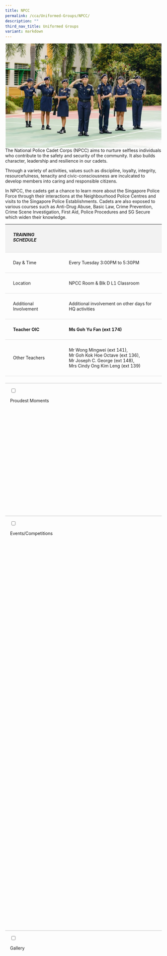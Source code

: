 ```yaml
---
title: NPCC
permalink: /cca/Uniformed-Groups/NPCC/
description: ""
third_nav_title: Uniformed Groups
variant: markdown
---
```

![](/images/Our%20Curriculum/Non%20Academic%20Programmes/CoCurricular%20Activities/Uniformed%20Groups/NPCC/N1.jpg)
The National Police Cadet Corps (NPCC) aims to nurture selfless individuals who contribute to the safety and security of the community. It also builds character, leadership and resilience in our cadets.

Through a variety of activities, values such as discipline, loyalty, integrity, resourcefulness, tenacity and civic-consciousness are inculcated to develop members into caring and responsible citizens.

In NPCC, the cadets get a chance to learn more about the Singapore Police Force through their interactions at the Neighbourhood Police Centres and visits to the Singapore Police Establishments. Cadets are also exposed to various courses such as Anti-Drug Abuse, Basic Law, Crime Prevention, Crime Scene Investigation, First Aid, Police Procedures and SG Secure which widen their knowledge.

<div>
  <table class="yck-table">
    <thead>
      <tr>
        <th class="yck-th">
          <h5>TRAINING SCHEDULE</h5>
        </th>
        <th class="yck-th">
          <h5></h5>
        </th>
      </tr>
    </thead>
    <tbody>
      <tr>
        <td class="yck-td">Day &amp; Time</td>
        <td class="yck-td">Every Tuesday 3:00PM to 5:30PM</td>
      </tr>
      <tr>
        <td class="yck-td">Location</td>
        <td class="yck-td">NPCC Room &amp; Blk D L1 Classroom</td>
      </tr>
      <tr>
        <td class="yck-td">Additional Involvement</td>
        <td class="yck-td">Additional involvement on other days for HQ activities</td>
      </tr>
      <tr>
        <td class="yck-td"><strong>Teacher OIC</strong></td>
        <td class="yck-td"><strong>Ms Goh Yu Fan (ext 174)</strong></td>
      </tr>
      <tr>
        <td class="yck-td">Other Teachers</td>
        <td class="yck-td">
          Mr Wong Mingwei (ext 141),<br>
          Mr Goh Kok Hoe Octave (ext 136),<br>
          Mr Joseph C. George (ext 148),<br>
          Mrs Cindy Ong Kim Leng (ext 139)
        </td>
      </tr>
    </tbody>
  </table>
</div>

<ul class="jekyllcodex_accordion">
    <li>

&nbsp;&nbsp;&nbsp;&nbsp;<input type="checkbox" id="accordion1">

&nbsp;&nbsp;&nbsp;&nbsp;<label for="accordion1">Proudest&nbsp;Moments</label>

&nbsp;&nbsp;&nbsp;&nbsp;<div>

&nbsp;&nbsp;&nbsp;&nbsp;&nbsp;&nbsp;    
<table style="width: 100%; border-collapse: collapse; font-family: Arial, sans-serif;"> <thead> <tr> <th style="background-color: #f2f2f2; padding: 10px; text-align: left; border-bottom: 2px solid #ddd;"> <h5 style="margin: 0;">2024</h5> </th> </tr> </thead> <tbody> <tr> <td style="padding: 10px; border-bottom: 1px solid #ddd; max-width: 600px; word-wrap: break-word;">SPF-NPCC Badge Recipient: SSGT (NPCC) Aden Bin Azam</td> </tr> <tr> <td style="padding: 10px; border-bottom: 1px solid #ddd; max-width: 600px; word-wrap: break-word;">SPF-NPCC Badge Recipient: SSGT (NPCC) Tay Yu Qi Natalie (Zheng Yuqi)</td> </tr> <tr> <td style="padding: 10px; border-bottom: 1px solid #ddd; max-width: 600px; word-wrap: break-word;">Inter-Unit .22 Revolver Shooting Competition (Individual Category - Boys): Louis Wong National 6th position</td> </tr> <tr> <th style="background-color: #f2f2f2; padding: 10px; text-align: left; border-bottom: 2px solid #ddd;"> <h5 style="margin: 0;">2023</h5> </th> </tr> <tr> <td style="padding: 10px; border-bottom: 1px solid #ddd; max-width: 600px; word-wrap: break-word;">Unit Overall Proficiency Award: Distinction</td> </tr> </tbody> </table>
        

&nbsp;&nbsp;&nbsp;&nbsp;</div>

</li>
    
<li>

&nbsp;&nbsp;&nbsp;&nbsp;<input type="checkbox" id="accordion2">

&nbsp;&nbsp;&nbsp;&nbsp;<label for="accordion2">Events/Competitions</label>

&nbsp;&nbsp;&nbsp;&nbsp;<div>

<table style="width: 100%; border-collapse: collapse; font-family: Arial, sans-serif;"> <thead> <tr> <th style="background-color: #f2f2f2; padding: 10px; text-align: left; border-bottom: 2px solid #ddd;"> <h5 style="margin: 0;">Events</h5> </th> </tr> </thead> <tbody> <tr><td style="padding: 10px; border-bottom: 1px solid #ddd; max-width: 600px; word-wrap: break-word;">Air Pistol Shooting Programme</td></tr> <tr><td style="padding: 10px; border-bottom: 1px solid #ddd; max-width: 600px; word-wrap: break-word;">Annual Unit Camp</td></tr> <tr><td style="padding: 10px; border-bottom: 1px solid #ddd; max-width: 600px; word-wrap: break-word;">Area 11 Adventure and Survival Training Camps at Pulau Ubin</td></tr> <tr><td style="padding: 10px; border-bottom: 1px solid #ddd; max-width: 600px; word-wrap: break-word;">Area 11 Secondary One Cadets Swearing In Ceremony</td></tr> <tr><td style="padding: 10px; border-bottom: 1px solid #ddd; max-width: 600px; word-wrap: break-word;">Area 11 Games Day</td></tr> <tr><td style="padding: 10px; border-bottom: 1px solid #ddd; max-width: 600px; word-wrap: break-word;">Crime Prevention Programme</td></tr> <tr><td style="padding: 10px; border-bottom: 1px solid #ddd; max-width: 600px; word-wrap: break-word;">Home Team Gallery Visit</td></tr> <tr><td style="padding: 10px; border-bottom: 1px solid #ddd; max-width: 600px; word-wrap: break-word;">K-9 Dog Unit Visit</td></tr> <tr><td style="padding: 10px; border-bottom: 1px solid #ddd; max-width: 600px; word-wrap: break-word;">Neighbourhood Police Centre Visit</td></tr> <tr><td style="padding: 10px; border-bottom: 1px solid #ddd; max-width: 600px; word-wrap: break-word;">NPCC Annual Parade (NPAP)</td></tr> <tr><td style="padding: 10px; border-bottom: 1px solid #ddd; max-width: 600px; word-wrap: break-word;">Police Heritage Visit</td></tr> <tr><td style="padding: 10px; border-bottom: 1px solid #ddd; max-width: 600px; word-wrap: break-word;">Police Youth Ambassador</td></tr> <tr><td style="padding: 10px; border-bottom: 1px solid #ddd; max-width: 600px; word-wrap: break-word;">Sports Enrichment Programme (SEP)</td></tr> <tr><td style="padding: 10px; border-bottom: 1px solid #ddd; max-width: 600px; word-wrap: break-word;">Total Defence Programme</td></tr> <tr><td style="padding: 10px; border-bottom: 1px solid #ddd; max-width: 600px; word-wrap: break-word;">YCKSS National Day Parade</td></tr> <tr><td style="padding: 10px; border-bottom: 1px solid #ddd; max-width: 600px; word-wrap: break-word;">YCKSS Speech Day Parade</td></tr> </tbody> </table>
    

<table style="width: 100%; border-collapse: collapse; font-family: Arial, sans-serif;"> <thead> <tr> <th style="background-color: #f2f2f2; padding: 10px; text-align: left; border-bottom: 2px solid #ddd;"> <h5 style="margin: 0;">Courses</h5> </th> </tr> </thead> <tbody> <tr><td style="padding: 10px; border-bottom: 1px solid #ddd; max-width: 600px; word-wrap: break-word;">Basic Law Course</td></tr> <tr><td style="padding: 10px; border-bottom: 1px solid #ddd; max-width: 600px; word-wrap: break-word;">Cadet Leader Course</td></tr> <tr><td style="padding: 10px; border-bottom: 1px solid #ddd; max-width: 600px; word-wrap: break-word;">Campcraft Course</td></tr> <tr><td style="padding: 10px; border-bottom: 1px solid #ddd; max-width: 600px; word-wrap: break-word;">Crime Scene Investigation Course</td></tr> <tr><td style="padding: 10px; border-bottom: 1px solid #ddd; max-width: 600px; word-wrap: break-word;">Drill Course</td></tr> <tr><td style="padding: 10px; border-bottom: 1px solid #ddd; max-width: 600px; word-wrap: break-word;">Homefront Security Course</td></tr> <tr><td style="padding: 10px; border-bottom: 1px solid #ddd; max-width: 600px; word-wrap: break-word;">Leadership and Mentoring Skills Course</td></tr> <tr><td style="padding: 10px; border-bottom: 1px solid #ddd; max-width: 600px; word-wrap: break-word;">Marksmanship Course</td></tr> <tr><td style="padding: 10px; border-bottom: 1px solid #ddd; max-width: 600px; word-wrap: break-word;">Non-Commissioned Officer Course</td></tr> <tr><td style="padding: 10px; border-bottom: 1px solid #ddd; max-width: 600px; word-wrap: break-word;">Oral Communication Course</td></tr> <tr><td style="padding: 10px; border-bottom: 1px solid #ddd; max-width: 600px; word-wrap: break-word;">Police Procedures Course</td></tr> <tr><td style="padding: 10px; border-bottom: 1px solid #ddd; max-width: 600px; word-wrap: break-word;">Road Safety Course</td></tr> <tr><td style="padding: 10px; border-bottom: 1px solid #ddd; max-width: 600px; word-wrap: break-word;">Unarmed Tactics Course</td></tr> </tbody> </table>
            <p></p>

&nbsp;&nbsp;&nbsp;&nbsp;</div>

</li>
    
<li>

&nbsp;&nbsp;&nbsp;&nbsp;<input type="checkbox" id="accordion3">

&nbsp;&nbsp;&nbsp;&nbsp;<label for="accordion3">Gallery</label>

&nbsp;&nbsp;&nbsp;&nbsp;<div>

<div class="wrapper">
<div class="item item1">
  <img style="border-radius: 10px; border: 10px solid white; box-shadow: -5px -5px 10px rgba(0,0,0,0.1);" alt="NPCC2025" src="https://www.yiochukangsec.moe.edu.sg/images/Our%20Curriculum/Non%20Academic%20Programmes/CoCurricular%20Activities/Uniformed%20Groups/NPCC/NPCC2025Slide1.png">
</div>
<div class="item item2">
  <img style="border-radius: 10px; border: 10px solid white; box-shadow: -5px -5px 10px rgba(0,0,0,0.1);" alt="NPCC2025" src="https://www.yiochukangsec.moe.edu.sg/images/Our%20Curriculum/Non%20Academic%20Programmes/CoCurricular%20Activities/Uniformed%20Groups/NPCC/NPCC2025Slide2.png">
</div>
<div class="item item3">
  <img style="border-radius: 10px; border: 10px solid white; box-shadow: -5px -5px 10px rgba(0,0,0,0.1);" alt="NPCC2025" src="https://www.yiochukangsec.moe.edu.sg/images/Our%20Curriculum/Non%20Academic%20Programmes/CoCurricular%20Activities/Uniformed%20Groups/NPCC/NPCC2025Slide3.png">
</div>
<div class="item item4">
  <img style="border-radius: 10px; border: 10px solid white; box-shadow: -5px -5px 10px rgba(0,0,0,0.1);" alt="NPCC2025" src="https://www.yiochukangsec.moe.edu.sg/images/Our%20Curriculum/Non%20Academic%20Programmes/CoCurricular%20Activities/Uniformed%20Groups/NPCC/NPCC2025Slide4.png">
</div>
<div class="item item5">
  <img style="border-radius: 10px; border: 10px solid white; box-shadow: -5px -5px 10px rgba(0,0,0,0.1);" alt="NPCC2025" src="https://www.yiochukangsec.moe.edu.sg/images/Our%20Curriculum/Non%20Academic%20Programmes/CoCurricular%20Activities/Uniformed%20Groups/NPCC/NPCC2025Slide1.png">
</div>
<div class="item item6">
  <img style="border-radius: 10px; border: 10px solid white; box-shadow: -5px -5px 10px rgba(0,0,0,0.1);" alt="NPCC2025" src="https://www.yiochukangsec.moe.edu.sg/images/Our%20Curriculum/Non%20Academic%20Programmes/CoCurricular%20Activities/Uniformed%20Groups/NPCC/NPCC2025Slide2.png">
</div>
<div class="item item7">
  <img style="border-radius: 10px; border: 10px solid white; box-shadow: -5px -5px 10px rgba(0,0,0,0.1);" alt="NPCC2025" src="https://www.yiochukangsec.moe.edu.sg/images/Our%20Curriculum/Non%20Academic%20Programmes/CoCurricular%20Activities/Uniformed%20Groups/NPCC/NPCC2025Slide3.png">
</div>
<div class="item item8">
  <img style="border-radius: 10px; border: 10px solid white; box-shadow: -5px -5px 10px rgba(0,0,0,0.1);" alt="NPCC2025" src="https://www.yiochukangsec.moe.edu.sg/images/Our%20Curriculum/Non%20Academic%20Programmes/CoCurricular%20Activities/Uniformed%20Groups/NPCC/NPCC2025Slide4.png">
</div>
</div>
    


<span>Follow us on IG to find out more!</span>

<div class="instagram_button">
<button role="button" class="button-37"><a style="text-decoration: none; color: #fff; font-weight: 800" rel="noopener noreferrer" target="_blank" href="https://www.instagram.com/ycknpcc"> @ycknpcc </a></button>
</div>



<style>
                                    @charset "UTF-8";
                                    canvas,
                                    img,
                                    picture,
                                    svg,
                                    video {
                                        display: block;
                                        max-width: 100%
                                    }
                                    button,
                                    input,
                                    select,
                                    textarea {
                                        font: inherit
                                    }
                                    h1,
                                    h2,
                                    h3,
                                    h4,
                                    h5,
                                    h6,
                                    p {
                                        overflow-wrap: break-word
                                    }
                                    .wrapper {
                                        width: 100%;
                                        max-width: 1270px;
                                        margin-inline: auto;
                                        position: relative;
                                        height: 493px;
                                        margin-top: 1.5rem;
                                        overflow: hidden;
                                        mask-image: linear-gradient(to right,
                                                rgba(0, 0, 0, 0), rgba(0, 0, 0, 1) 8%,
                                                rgba(0, 0, 0, 1) 92%,
                                                rgba(0, 0, 0, 0));
                                    }
                                    @keyframes scrollLeft {
                                        to {
                                            left: -840px;
                                        }
                                    }
                                    .item {
                                        width: 840px;
                                        height: 493px;
                                        background-color: none;
                                        border-radius: 16px;
                                        position: absolute;
                                        left: max(calc(1024px * 8), 100%);
                                        animation-name: scrollLeft;
                                        animation-duration: 120s;
                                        animation-timing-function: ease-in-out;
                                        animation-iteration-count: infinite;
                                    }
                                    .wrapper:hover .item {
                                        animation-play-state: paused;
                                    }
                                    .item1 {
                                        animation-delay: calc(120s / 8 * (8 - 1) * -1);
                                    }
                                    .item2 {
                                        animation-delay: calc(120s / 8 * (8 - 2) * -1);
                                    }
                                    .item3 {
                                        animation-delay: calc(120s / 8 * (8 - 3) * -1);
                                    }
                                    .item4 {
                                        animation-delay: calc(120s / 8 * (8 - 4) * -1);
                                    }
                                    .item5 {
                                        animation-delay: calc(120s / 8 * (8 - 5) * -1);
                                    }
                                    .item6 {
                                        animation-delay: calc(120s / 8 * (8 - 6) * -1);
                                    }
                                    .item7 {
                                        animation-delay: calc(120s / 8 * (8 - 7) * -1);
                                    }
                                    .item8 {
                                        animation-delay: calc(120s / 8 * (8 - 8) * -1);
                                    }
/* CSS */
.button-37 {
background-color: #13aa52;
border: 1px solid #13aa52;
border-radius: 16px;
box-shadow: rgba(0, 0, 0, .1) 0 2px 4px 0;
box-sizing: border-box;
color: #fff;
cursor: pointer;
padding: 10px 20px;
text-align: center;
transform: translateY(0);
transition: transform 150ms, box-shadow 150ms;
user-select: none;
-webkit-user-select: none;
touch-action: manipulation;
}
.button-37:hover {
box-shadow: rgba(0, 0, 0, .25) 0 3px 9px 0;
transform: translateY(-2px);
}

.yck-strong {
  font-weight: 700;
}

.yck-flexbox-grid {
  --min: 25ch;
  --gap: 1.5em;

  display: flex;
  flex-wrap: wrap;
  gap: var(--gap);
}

.yck-flexbox-grid > * {
  flex: 1 1 var(--min);
}

.yck-table {
    width: 100%;
    border-collapse: collapse;
    font-family: inherit;
    line-height: inherit;
}

.yck-th {
    background-color: #f2f2f2;
    padding: 1.5rem clamp(1rem, 5%, 3rem);
    text-align: left;
    border-bottom: 1px solid #ddd;
    text-transform: uppercase;
}

.yck-th h5 {
    margin: 0 0 0.5em 0;
}

.yck-td {
    padding: 1.5rem clamp(1rem, 5%, 3rem);
    border-bottom: 1px solid #ddd;
    max-width: 300px;
    word-wrap: break-word;
}

.yck-details {
  border: 1px dashed #eee;
  border-radius: 4px;
  margin-bottom: 1rem;
  padding: 0.5rem;
  overflow: hidden; /* Prevent content overflow */
  transition: border-color 0.7s;
}

.yck-details:hover {
  border-color: #555;
}

/* Style the summary */
.yck-details__summary {
  cursor: pointer;
  font-weight: 700;
  font-size: clamp(1.5rem, 4vw, 2.25rem);
  list-style: none;
  padding: 1rem clamp(1rem, 5%, 2rem);
}

.yck-details__summary::marker {
  font-size: 1.25em;
  color: #555;
}

/* Handle the expandable/collapsible area */
.yck-details::.yck-details__content {
  block-size: 0; /* Logical height equivalent to height */
  overflow: hidden; /* Prevent content overflow */
  transition: block-size 0.5s ease, content-visibility 0.5s ease-in-out;
  content-visibility: hidden;
  opacity: 0;
  transition: block-size 0.5s ease, content-visibility 0.5s ease-in-out, opacity 0.5s ease;
}

.yck-details__content[open]::.yck-details {
  block-size: auto;
  content-visibility: visible;
  opacity: 1;
}

/* Style the paragraph inside */
.yck-details__content p {
  margin: 0;
  padding: 0.5rem clamp(0.5rem, 5%, 2rem);
  color: #555;
}	
	
/* Base styles for the accordion */
.jekyllcodex_accordion {
  margin: 1.4rem 0 !important;
  padding: 0;
  list-style: none; /* Remove bullets from the main list */
  /* border-bottom: 1px solid rgba(0, 0, 0, 0.25); */
}
.jekyllcodex_accordion > li {
  border-top: 1px solid rgba(0, 0, 0, 0.25);
  overflow: hidden;
  transition: border-color 0.7s;
}
.jekyllcodex_accordion > li:hover {
  border-color: #555;
}
.jekyllcodex_accordion > li > label {
  display: block;
  cursor: pointer;
  font-weight: 600;
  font-size: clamp(1.5rem, 4vw, 2.25rem);
}
.jekyllcodex_accordion > li > label::before {
  content: "+";
  font-size: 1.25rem;
  color: #999;
  margin-right: 0.5rem;
  transition: transform 0.5s ease-in-out;
}
.jekyllcodex_accordion > li > div {
  max-height: auto;
  opacity: 0;
  overflow: hidden;
  transition: max-height 0.5s ease, opacity 0.5s ease;
  padding: 0;
}
.jekyllcodex_accordion > li > input {
  display: none;
}
.jekyllcodex_accordion > li > input:checked + label::before {
  transform: rotate(-45deg);
}
.jekyllcodex_accordion > li > input:checked + label + div {
  max-height: auto;
  opacity: 1;
}
.jekyllcodex_accordion > li > div > p {
  margin: 0;
  color: #555;
}
/* Ensure no bullet points for ALL nested ul within jekyllcodex_accordion */
.jekyllcodex_accordion ul,
.jekyllcodex_accordion ol {
    list-style: none; /* Remove bullet points and numbers */
    padding-left: 0; /* Remove default indentation */
    margin-left: 0;  /* Extra margin reset for some browsers */
}

.jekyllcodex_accordion ul > li {
  padding-left: 1rem; /* Optional: Adjust left padding for better alignment */
}
	
	</style>
</div></li>
	
	

	
</ul>